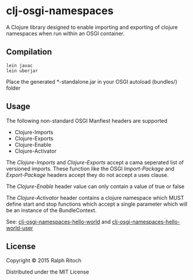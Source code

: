 # clj-osgi-namespaces

A Clojure library designed to enable importing and exporting 
of clojure namespaces when run within an OSGI container.

## Compilation

```
lein javac
lein uberjar
```

Place the generated *-standalone.jar in your OSGI autoload (bundles/) folder


## Usage

The following non-standard OSGI Manfiest headers are supported

* Clojure-Imports
* Clojure-Exports
* Clojure-Enable
* Clojure-Activator


The *Clojure-Imports* and *Clojure-Exports* accept a cama seperated list of versioned imports. 
These function like the OSGI *Import-Package* and *Export-Package* headers accept they do not accept a uses clause.

The *Clojure-Enable* header value can only contain a value of true or false

The *Clojure-Activator* header contains a clojure namespace which MUST define start and stop functions which accept a single parameter which will be an instance of the BundleContext.

See: [clj-osgi-namespaces-hello-world](https://github.com/rritoch/clj-osgi-namespaces-hello-world) and [clj-osgi-namespaces-hello-world-user](https://github.com/rritoch/clj-osgi-namespaces-hello-world-user)

## License

Copyright © 2015 Ralph Ritoch

Distributed under the MIT License